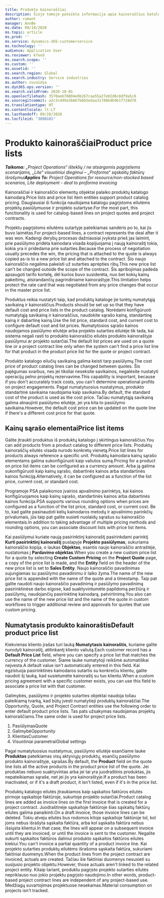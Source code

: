 ```yaml
---
title: Produkto kainoraščiai
description: Šioje temoje pateikta informacija apie kainoraščius katalogo kainodara, naudojama projektų pasiūlymams ir sutartims.
author: rumant
manager: AnnBe
ms.date: 09/18/2020
ms.topic: article
ms.prod: ''
ms.service: dynamics-365-customerservice
ms.technology: ''
audience: Application User
ms.reviewer: kfend
ms.search.scope: ''
ms.custom: ''
ms.assetid: ''
ms.search.region: Global
ms.search.industry: Service industries
ms.author: suvaidya
ms.dyn365.ops.version: ''
ms.search.validFrom: 2020-10-01
ms.openlocfilehash: 3570aeb78804e9b267caa55a27e02d6c8df9a5c6
ms.sourcegitcommit: a2c3cd49a3b667b8b5edaa31788b4b9b1f728d78
ms.translationtype: HT
ms.contentlocale: lt-LT
ms.lasthandoff: 09/28/2020
ms.locfileid: "3898181"
---
```

# <a name="product-price-lists"></a><span data-ttu-id="5353c-103">Produkto kainoraščiai</span><span class="sxs-lookup"><span data-stu-id="5353c-103">Product price lists</span></span>

<span data-ttu-id="5353c-104">_**Taikoma:** „Project Operations“ išteklių / ne atsargomis pagrįstiems scenarijams, „Lite“ visuotiniui diegimui – „Proforma“ sąskaitų faktūrų išrašymui_</span><span class="sxs-lookup"><span data-stu-id="5353c-104">_**Applies To:** Project Operations for resource/non-stocked based scenarios, Lite deployment - deal to proforma invoicing_</span></span>

<span data-ttu-id="5353c-105">Kainoraščiai ir kainoraščio elementų objektai palaiko produktų katalogo kainodarą.</span><span class="sxs-lookup"><span data-stu-id="5353c-105">Price lists and price list item entities support product catalog pricing.</span></span> <span data-ttu-id="5353c-106">Daugiausiai ši funkcija naudojama katalogu pagrįstoms eilutėms projektų pasiūlymuose ir projekto sutartyse.</span><span class="sxs-lookup"><span data-stu-id="5353c-106">For the most part, this functionality is used for catalog-based lines on project quotes and project contracts.</span></span>

<span data-ttu-id="5353c-107">Projektu pagrįstoms eilutėms sutartyje pateikiamas sandėris po to, kai jis buvo laimėtas.</span><span class="sxs-lookup"><span data-stu-id="5353c-107">For project-based lines, a contract represents the deal after it was won.</span></span> <span data-ttu-id="5353c-108">Kadangi derybų procesas dažniausiai įvyksta prieš jas laimint, prie pasiūlymo pridėta kainodara visada kopijuojama į naują kainoraštį tokia, kokia yra ir pridedama prie sutarties.</span><span class="sxs-lookup"><span data-stu-id="5353c-108">Because the process of negotiation usually precedes the win, the pricing that is attached to the quote is always copied as-is to a new price list and attached to the contract.</span></span> <span data-ttu-id="5353c-109">Šio naujo kainoraščio negalima pakeisti už sutarties aprėpties ribų.</span><span class="sxs-lookup"><span data-stu-id="5353c-109">This new price list can't be changed outside the scope of the contract.</span></span> <span data-ttu-id="5353c-110">Šis apribojimas padeda apsaugoti tarifo kortelę, dėl kurios buvo susiderėta, nuo bet kokių kainų pakeitimų, atsirandančių pagrindiniame kainoraštyje.</span><span class="sxs-lookup"><span data-stu-id="5353c-110">This limitation helps protect the rate card that was negotiated from any price changes that occur in the master price list.</span></span>

<span data-ttu-id="5353c-111">Produktus reikia nustatyti taip, kad produktų kataloge jie turėtų numatytąją savikainą ir kainoraščius.</span><span class="sxs-lookup"><span data-stu-id="5353c-111">Products should be set up so that they have default cost and price lists in the product catalog.</span></span> <span data-ttu-id="5353c-112">Norėdami konfigūruoti numatytąją savikainą ir kainoraščius, naudokite sąrašo kainą, standartinę kainą ir dabartinę kainą.</span><span class="sxs-lookup"><span data-stu-id="5353c-112">Use the list price, standard cost, and current cost to configure default cost and list prices.</span></span> <span data-ttu-id="5353c-113">Numatytosios sąrašo kainos naudojamos pasiūlymo eilutėje arba projekto sutarties eilutėje tik tada, kai sistema negali rasti to produkto kainoraščio eilutės produkto kainoraštyje pasiūlymui ar projekto sutarčiai.</span><span class="sxs-lookup"><span data-stu-id="5353c-113">The default list prices are used on a quote line or a project contract line only when the system can't find a price list line for that product in the product price list for the quote or project contract.</span></span>

<span data-ttu-id="5353c-114">Produkto katalogo eilučių savikainą galima keisti tarp pasiūlymų.</span><span class="sxs-lookup"><span data-stu-id="5353c-114">The cost price of product catalog lines can be changed between quotes.</span></span> <span data-ttu-id="5353c-115">Šis pajėgumas svarbus, nes jei tiksliai neseksite savikainos, negalėsite nustatyti operacijų pelno projektų rezervavime.</span><span class="sxs-lookup"><span data-stu-id="5353c-115">This capability is important, because if you don't accurately track costs, you can't determine operational profits on project engagements.</span></span> <span data-ttu-id="5353c-116">Pagal numatytuosius nustatymus, produkto standartinė savikaina naudojama kaip savikaina.</span><span class="sxs-lookup"><span data-stu-id="5353c-116">By default, the standard cost of the product is used as the cost price.</span></span> <span data-ttu-id="5353c-117">Tačiau numatytąją savikainą galima atnaujinti pasiūlymo eilutėje, jei yra kita to pasiūlymo savikaina.</span><span class="sxs-lookup"><span data-stu-id="5353c-117">However, the default cost price can be updated on the quote line if there's a different cost price for that quote.</span></span>

## <a name="price-list-items"></a><span data-ttu-id="5353c-118">Kainų sąrašo elementai</span><span class="sxs-lookup"><span data-stu-id="5353c-118">Price list items</span></span>

<span data-ttu-id="5353c-119">Galite įtraukti produktus iš produktų katalogo į skirtingus kainoraščius.</span><span class="sxs-lookup"><span data-stu-id="5353c-119">You can add products from a product catalog to different price lists.</span></span> <span data-ttu-id="5353c-120">Produktų kainoraščių eilutės visada nurodo konkretų vienetą.</span><span class="sxs-lookup"><span data-stu-id="5353c-120">Price list lines for products always reference a specific unit.</span></span> <span data-ttu-id="5353c-121">Produktų kainodara kainų sąrašo elementams galima sukonfigūruoti kaip valiutos sumą.</span><span class="sxs-lookup"><span data-stu-id="5353c-121">Pricing for a product on price list items can be configured as a currency amount.</span></span> <span data-ttu-id="5353c-122">Arba ją galima sukonfigūruoti kaip kainų sąrašo, dabartinės kainos arba standartinės kainos funkciją.</span><span class="sxs-lookup"><span data-stu-id="5353c-122">Alternatively, it can be configured as a function of the list price, current cost, or standard cost.</span></span>

<span data-ttu-id="5353c-123">Programoje PSA palaikomos įvairios apvalinimo parinktys, kai kainos konfigūruojamos kaip kainų sąrašo, standartinės kainos arba dabartinės kainos funkcija.</span><span class="sxs-lookup"><span data-stu-id="5353c-123">PSA supports various rounding options when prices are configured as a function of the list price, standard cost, or current cost.</span></span> <span data-ttu-id="5353c-124">Be to, kad galite pasinaudoti kelių kainodaros metodų ir apvalinimo parinkčių privalumais, jūs taip pat galite susieti nuolaidų sąrašus su kainoraščio elementais.</span><span class="sxs-lookup"><span data-stu-id="5353c-124">In addition to taking advantage of multiple pricing methods and rounding options, you can associate discount lists with price list items.</span></span> 

<span data-ttu-id="5353c-125">Kai pasiūlymui kuriate naują pasirinktinį kainoraštį pasirinkdami parinktį **Kurti pasirinktinį kainoraštį** puslapyje **Projekto pasiūlymas**, sukuriama kainoraščio kopija, o laukas **Objektas**, esantis naujo kainoraščio antraštėje, nustatomas į **Pardavimo objektas**.</span><span class="sxs-lookup"><span data-stu-id="5353c-125">When you create a new custom price list for a quote by selecting **Create Custom Pricing** on the **Project Quote** page, a copy of the price list is made, and the **Entity** field on the header of the new price list is set to **Sales Entity**.</span></span> <span data-ttu-id="5353c-126">Naujo kainoraščio pavadinimas sujungiamas su pasiūlymo pavadinimu ir laiko žyma.</span><span class="sxs-lookup"><span data-stu-id="5353c-126">The name of the new price list is appended with the name of the quote and a timestamp.</span></span> <span data-ttu-id="5353c-127">Taip pat galite naudoti naujo kainoraščio pavadinimą ir pasiūlymo pavadinimą pasirinktinėse darbo eigose, kad suaktyvintumėte papildomą peržiūrą ir pasiūlymų, naudojančių pasirinktinę kainodarą, patvirtinimą.</span><span class="sxs-lookup"><span data-stu-id="5353c-127">You also can use the name of the new price list and the name of the quote in custom workflows to trigger additional review and approvals for quotes that use custom pricing.</span></span>

 
## <a name="default-product-price-list"></a><span data-ttu-id="5353c-128">Numatytasis produkto kainoraštis</span><span class="sxs-lookup"><span data-stu-id="5353c-128">Default product price list</span></span>
<span data-ttu-id="5353c-129">Kiekvienas kliento įrašas turi lauką **Numatytasis kainoraštis**, kuriame galite nurodyti kainoraštį, atitinkantį kliento valiutą.</span><span class="sxs-lookup"><span data-stu-id="5353c-129">Each customer record has a **Default Price List** field, where you can specify a price list that matches the currency of the customer.</span></span> <span data-ttu-id="5353c-130">Šiame lauke numatytoji reikšmė automatiškai neįvesta.</span><span class="sxs-lookup"><span data-stu-id="5353c-130">A default value isn't automatically entered in this field.</span></span> <span data-ttu-id="5353c-131">Kai egzistuoja pasirinktinės kainodaros sutartis su konkrečiu klientu, galite naudoti šį lauką, kad susietumėte kainoraštį su tuo klientu.</span><span class="sxs-lookup"><span data-stu-id="5353c-131">When a custom pricing agreement with a specific customer exists, you can use this field to associate a price list with that customer.</span></span>

<span data-ttu-id="5353c-132">Galimybės, pasiūlymo ir projekto sutarties objektai naudoja toliau pateikiamą tvarką, kad būtų įvesti numatytieji produktų kainoraščiai.</span><span class="sxs-lookup"><span data-stu-id="5353c-132">The Opportunity, Quote, and Project Contract entities use the following order to enter default product price lists.</span></span> <span data-ttu-id="5353c-133">Tas pats užsakymas naudojamas projektų kainoraščiams.</span><span class="sxs-lookup"><span data-stu-id="5353c-133">The same order is used for project price lists.</span></span>

1.  <span data-ttu-id="5353c-134">Pasiūlymas</span><span class="sxs-lookup"><span data-stu-id="5353c-134">Quote</span></span>
2.  <span data-ttu-id="5353c-135">Galimybė</span><span class="sxs-lookup"><span data-stu-id="5353c-135">Opportunity</span></span>
3.  <span data-ttu-id="5353c-136">Klientas</span><span class="sxs-lookup"><span data-stu-id="5353c-136">Customer</span></span>
4.  <span data-ttu-id="5353c-137">Visuotiniai parametrai</span><span class="sxs-lookup"><span data-stu-id="5353c-137">Global settings</span></span> 

<span data-ttu-id="5353c-138">Pagal numatytuosius nustatymus, pasiūlymo eilutėje esančiame lauke **Produktas** pateikiamas visų aktyviųjų produktų, esančių pasiūlymo produkto kainoraštyje, sąrašas.</span><span class="sxs-lookup"><span data-stu-id="5353c-138">By default, the **Product** field on the quote line lists all the active products in the product price list of the quote.</span></span> <span data-ttu-id="5353c-139">Jei produktas nebuvo suaktyvintas arba jei tai yra juodraštinis produktas, jis nepateikiamas sąraše, net jei jis yra kainoraštyje.</span><span class="sxs-lookup"><span data-stu-id="5353c-139">If a product has been inactivated, or if it's a draft product, it isn't listed, even if it's in the price list.</span></span> 

<span data-ttu-id="5353c-140">Produktų katalogo eilutės įtraukiamos kaip sąskaitos faktūros eilutės pirmoje sąskaitoje faktūroje, sukurtoje projekto sutarčiai.</span><span class="sxs-lookup"><span data-stu-id="5353c-140">Product catalog lines are added as invoice lines on the first invoice that is created for a project contract.</span></span> <span data-ttu-id="5353c-141">Juodraštinėje sąskaitoje faktūroje šias sąskaitų faktūrų eilutes galima panaikinti.</span><span class="sxs-lookup"><span data-stu-id="5353c-141">On a draft invoice, those invoice lines can be deleted.</span></span> <span data-ttu-id="5353c-142">Tokiu atveju eilutės bus rodomos kitoje sąskaitoje faktūroje tol, kol joms nebus išrašyta sąskaita faktūra, arba kol sąskaita faktūra nebus išsiųsta klientui.</span><span class="sxs-lookup"><span data-stu-id="5353c-142">In that case, the lines will appear on a subsequent invoice until they are invoiced, or until the invoice is sent to the customer.</span></span> <span data-ttu-id="5353c-143">Negalite sukurti sąskaitos faktūros daliniui produkto sąskaitos faktūros eilutės kiekiui.</span><span class="sxs-lookup"><span data-stu-id="5353c-143">You can't invoice a partial quantity of a product invoice line.</span></span> <span data-ttu-id="5353c-144">Kai projekto sutarties produktų eilutėms išrašoma sąskaita faktūra, sukuriami faktiniai duomenys.</span><span class="sxs-lookup"><span data-stu-id="5353c-144">When the product lines from the project contract are invoiced, actuals are created.</span></span> <span data-ttu-id="5353c-145">Tačiau šie faktiniai duomenys nesusieti su susijusio projekto objektu.</span><span class="sxs-lookup"><span data-stu-id="5353c-145">However, those actuals aren't linked to the related project entity.</span></span> <span data-ttu-id="5353c-146">Kitaip tariant, produktu pagrįsto projekto sutarties eilutės nepriklauso nuo jokio projektu pagrįsto naudojimo.</span><span class="sxs-lookup"><span data-stu-id="5353c-146">In other words, product-based project contract lines are independent of any project-based use.</span></span> <span data-ttu-id="5353c-147">Medžiagų suvartojimas projektuose nesekamas.</span><span class="sxs-lookup"><span data-stu-id="5353c-147">Material consumption on projects isn't tracked.</span></span>
